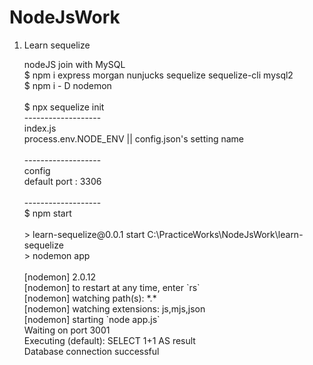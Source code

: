 # NodeJsWork
 
<ol>
 <li>Learn sequelize</li>
 <p>nodeJS join with MySQL<br>
$ npm i express morgan nunjucks sequelize sequelize-cli mysql2<br>
$ npm i - D nodemon<br>
<br>
$ npx sequelize init<br>
-------------------<br>
index.js<br>
process.env.NODE_ENV || config.json's setting name<br>
<br>
-------------------<br>
config<br>
default port : 3306<br>
<br>
-------------------<br>
$ npm start<br>
<br>
> learn-sequelize@0.0.1 start C:\PracticeWorks\NodeJsWork\learn-sequelize<br>
> nodemon app<br>
<br>
[nodemon] 2.0.12<br>
[nodemon] to restart at any time, enter `rs`<br>
[nodemon] watching path(s): *.*<br>
[nodemon] watching extensions: js,mjs,json<br>
[nodemon] starting `node app.js`<br>
Waiting on port  3001<br>
Executing (default): SELECT 1+1 AS result<br>
Database connection successful<br>
<ol>
